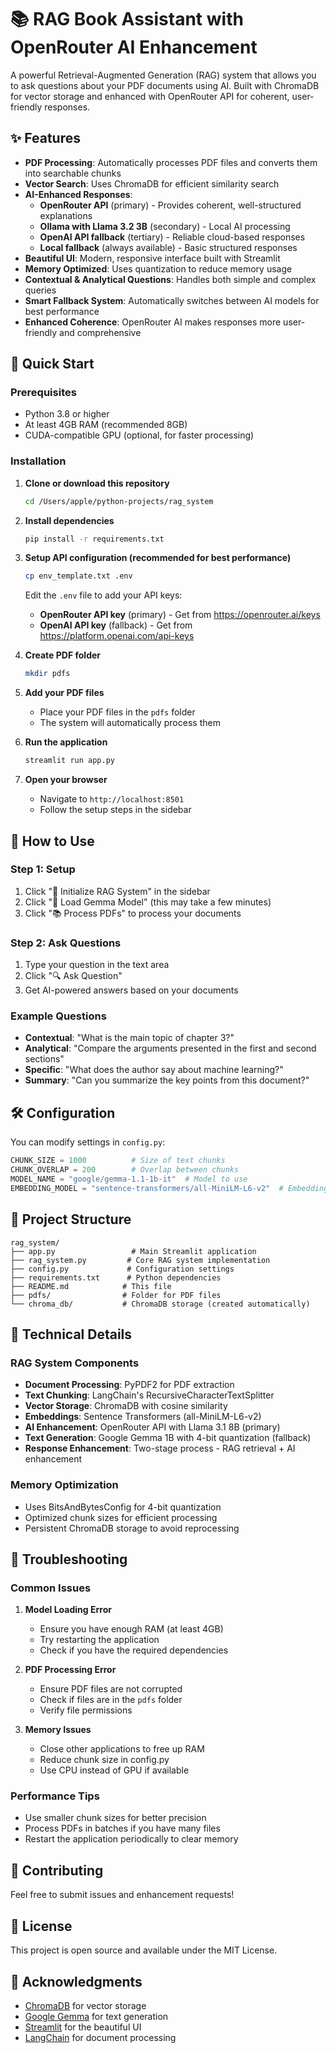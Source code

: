 # 📚 RAG Book Assistant with OpenRouter AI Enhancement

A powerful Retrieval-Augmented Generation (RAG) system that allows you to ask questions about your PDF documents using AI. Built with ChromaDB for vector storage and enhanced with OpenRouter API for coherent, user-friendly responses.

## ✨ Features

- **PDF Processing**: Automatically processes PDF files and converts them into searchable chunks
- **Vector Search**: Uses ChromaDB for efficient similarity search
- **AI-Enhanced Responses**: 
  - **OpenRouter API** (primary) - Provides coherent, well-structured explanations
  - **Ollama with Llama 3.2 3B** (secondary) - Local AI processing
  - **OpenAI API fallback** (tertiary) - Reliable cloud-based responses
  - **Local fallback** (always available) - Basic structured responses
- **Beautiful UI**: Modern, responsive interface built with Streamlit
- **Memory Optimized**: Uses quantization to reduce memory usage
- **Contextual & Analytical Questions**: Handles both simple and complex queries
- **Smart Fallback System**: Automatically switches between AI models for best performance
- **Enhanced Coherence**: OpenRouter AI makes responses more user-friendly and comprehensive

## 🚀 Quick Start

### Prerequisites

- Python 3.8 or higher
- At least 4GB RAM (recommended 8GB)
- CUDA-compatible GPU (optional, for faster processing)

### Installation

1. **Clone or download this repository**
   ```bash
   cd /Users/apple/python-projects/rag_system
   ```

2. **Install dependencies**
   ```bash
   pip install -r requirements.txt
   ```

3. **Setup API configuration (recommended for best performance)**
   ```bash
   cp env_template.txt .env
   ```
   Edit the `.env` file to add your API keys:
   - **OpenRouter API key** (primary) - Get from https://openrouter.ai/keys
   - **OpenAI API key** (fallback) - Get from https://platform.openai.com/api-keys

4. **Create PDF folder**
   ```bash
   mkdir pdfs
   ```

5. **Add your PDF files**
   - Place your PDF files in the `pdfs` folder
   - The system will automatically process them

6. **Run the application**
   ```bash
   streamlit run app.py
   ```

7. **Open your browser**
   - Navigate to `http://localhost:8501`
   - Follow the setup steps in the sidebar

## 📖 How to Use

### Step 1: Setup
1. Click "🔧 Initialize RAG System" in the sidebar
2. Click "🤖 Load Gemma Model" (this may take a few minutes)
3. Click "📚 Process PDFs" to process your documents
 
### Step 2: Ask Questions
1. Type your question in the text area
2. Click "🔍 Ask Question"
3. Get AI-powered answers based on your documents

### Example Questions
- **Contextual**: "What is the main topic of chapter 3?"
- **Analytical**: "Compare the arguments presented in the first and second sections"
- **Specific**: "What does the author say about machine learning?"
- **Summary**: "Can you summarize the key points from this document?"

## 🛠️ Configuration

You can modify settings in `config.py`:

```python
CHUNK_SIZE = 1000          # Size of text chunks
CHUNK_OVERLAP = 200        # Overlap between chunks
MODEL_NAME = "google/gemma-1.1-1b-it"  # Model to use
EMBEDDING_MODEL = "sentence-transformers/all-MiniLM-L6-v2"  # Embedding model
```

## 📁 Project Structure

```
rag_system/
├── app.py                 # Main Streamlit application
├── rag_system.py         # Core RAG system implementation
├── config.py             # Configuration settings
├── requirements.txt      # Python dependencies
├── README.md            # This file
├── pdfs/                # Folder for PDF files
└── chroma_db/           # ChromaDB storage (created automatically)
```

## 🔧 Technical Details

### RAG System Components
- **Document Processing**: PyPDF2 for PDF extraction
- **Text Chunking**: LangChain's RecursiveCharacterTextSplitter
- **Vector Storage**: ChromaDB with cosine similarity
- **Embeddings**: Sentence Transformers (all-MiniLM-L6-v2)
- **AI Enhancement**: OpenRouter API with Llama 3.1 8B (primary)
- **Text Generation**: Google Gemma 1B with 4-bit quantization (fallback)
- **Response Enhancement**: Two-stage process - RAG retrieval + AI enhancement

### Memory Optimization
- Uses BitsAndBytesConfig for 4-bit quantization
- Optimized chunk sizes for efficient processing
- Persistent ChromaDB storage to avoid reprocessing

## 🐛 Troubleshooting

### Common Issues

1. **Model Loading Error**
   - Ensure you have enough RAM (at least 4GB)
   - Try restarting the application
   - Check if you have the required dependencies

2. **PDF Processing Error**
   - Ensure PDF files are not corrupted
   - Check if files are in the `pdfs` folder
   - Verify file permissions

3. **Memory Issues**
   - Close other applications to free up RAM
   - Reduce chunk size in config.py
   - Use CPU instead of GPU if available

### Performance Tips
- Use smaller chunk sizes for better precision
- Process PDFs in batches if you have many files
- Restart the application periodically to clear memory

## 🤝 Contributing

Feel free to submit issues and enhancement requests!

## 📄 License

This project is open source and available under the MIT License.

## 🙏 Acknowledgments

- [ChromaDB](https://www.trychroma.com/) for vector storage
- [Google Gemma](https://huggingface.co/google/gemma-1.1-1b-it) for text generation
- [Streamlit](https://streamlit.io/) for the beautiful UI
- [LangChain](https://langchain.com/) for document processing
